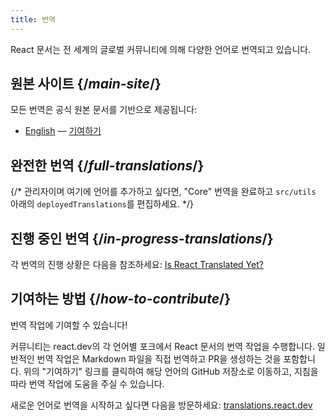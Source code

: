 ```yaml
---
title: 번역
---
```


<Intro>

React 문서는 전 세계의 글로벌 커뮤니티에 의해 다양한 언어로 번역되고 있습니다.

</Intro>

## 원본 사이트 {/*main-site*/}

모든 번역은 공식 원본 문서를 기반으로 제공됩니다:

- [English](https://react.dev/) &mdash; [기여하기](https://github.com/reactjs/react.dev/)

## 완전한 번역 {/*full-translations*/}

{/* 관리자이며 여기에 언어를 추가하고 싶다면, "Core" 번역을 완료하고 `src/utils` 아래의 `deployedTranslations`를 편집하세요. */}

<LanguageList progress="complete" />

## 진행 중인 번역 {/*in-progress-translations*/}

각 번역의 진행 상황은 다음을 참조하세요: [Is React Translated Yet?](https://translations.react.dev/)

<LanguageList progress="in-progress" />

## 기여하는 방법 {/*how-to-contribute*/}

번역 작업에 기여할 수 있습니다!

커뮤니티는 react.dev의 각 언어별 포크에서 React 문서의 번역 작업을 수행합니다. 일반적인 번역 작업은 Markdown 파일을 직접 번역하고 PR을 생성하는 것을 포함합니다. 위의 "기여하기" 링크를 클릭하여 해당 언어의 GitHub 저장소로 이동하고, 지침을 따라 번역 작업에 도움을 주실 수 있습니다. 

새로운 언어로 번역을 시작하고 싶다면 다음을 방문하세요: [translations.react.dev](https://github.com/reactjs/translations.react.dev)

